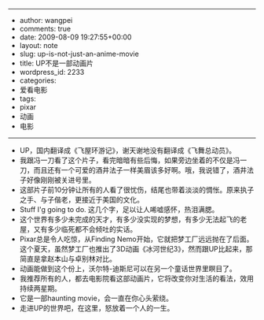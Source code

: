 - --
- author: wangpei
- comments: true
- date: 2009-08-09 19:27:55+00:00
- layout: note
- slug: up-is-not-just-an-anime-movie
- title: UP不是一部动画片
- wordpress_id: 2233
- categories:
- 爱看电影
- tags:
- pixar
- 动画
- 电影
- --
- UP，国内翻译成《飞屋环游记》，谢天谢地没有翻译成《飞舞总动员》。
- 我跟冯一刀看了这个片子，看完暗暗有些后悔，如果旁边坐着的不仅是冯一刀，而且还有一个可爱的酒井法子一样美眉该多好啊。哦，我说错了，酒井法子好像刚刚被关进号里。
- 这部片子前10分钟让所有的人看了很忧伤，结尾也带着淡淡的惆怅。原来执子之手、与子偕老，更接近于美国的文化。
- Stuff I'g going to do. 这几个字，足以让人唏嘘感怀，热泪满腮。
- 这个世界有多少未完成的天才，有多少没实现的梦想，有多少无法起飞的老屋，又有多少临死都不会倾吐的实话。
- Pixar总是令人吃惊，从Finding Nemo开始，它就把梦工厂远远抛在了后面。这个夏天，虽然梦工厂也推出了3D动画《冰河世纪3》，然而跟UP比起来，那简直是拿赵本山与卓别林对比。
- 动画能做到这个份上，沃尔特-迪斯尼可以在另一个童话世界里瞑目了。
- 我推荐所有的人，都去电影院看这部动画片，它将改变你对生活的看法，效用持续两星期。
- 它是一部haunting movie，会一直在你心头萦绕。
- 走进UP的世界吧，在这里，怒放着一个人的一生。
